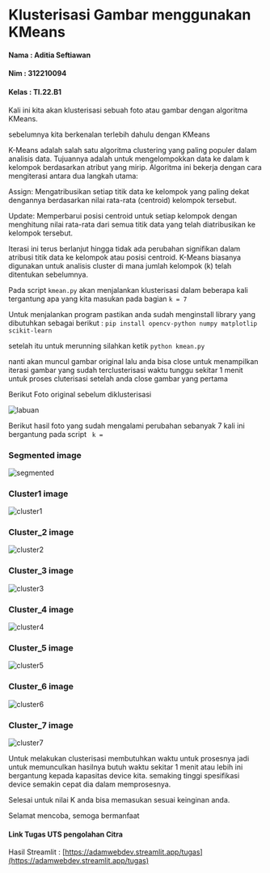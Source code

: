 # Klusterisasi Gambar menggunakan KMeans
#### Nama  : Aditia Seftiawan
#### Nim   : 312210094
#### Kelas : TI.22.B1

Kali ini kita akan klusterisasi sebuah foto atau gambar dengan algoritma KMeans.

sebelumnya kita berkenalan terlebih dahulu dengan KMeans

K-Means adalah salah satu algoritma clustering yang paling populer dalam analisis data. Tujuannya adalah untuk mengelompokkan data ke dalam k kelompok berdasarkan atribut yang mirip. Algoritma ini bekerja dengan cara mengiterasi antara dua langkah utama:

Assign: Mengatribusikan setiap titik data ke kelompok yang paling dekat dengannya berdasarkan nilai rata-rata (centroid) kelompok tersebut.

Update: Memperbarui posisi centroid untuk setiap kelompok dengan menghitung nilai rata-rata dari semua titik data yang telah diatribusikan ke kelompok tersebut.

Iterasi ini terus berlanjut hingga tidak ada perubahan signifikan dalam atribusi titik data ke kelompok atau posisi centroid. K-Means biasanya digunakan untuk analisis cluster di mana jumlah kelompok (k) telah ditentukan sebelumnya.


Pada script `kmean.py` akan menjalankan klusterisasi dalam beberapa kali tergantung
apa yang kita masukan pada bagian
`k = 7`

Untuk menjalankan program pastikan anda sudah menginstall library yang dibutuhkan sebagai berikut :
`pip install opencv-python numpy matplotlip scikit-learn`

setelah itu untuk merunning silahkan ketik `python kmean.py`

nanti akan muncul gambar original lalu anda bisa close untuk menampilkan iterasi gambar yang sudah terclusterisasi waktu tunggu sekitar 1 menit untuk proses cluterisasi setelah anda close gambar yang pertama

Berikut Foto original sebelum diklusterisasi


![labuan](https://github.com/aditia0110/PengolahanCitra_UAS/assets/115475348/f5d98c6b-abcb-466e-8d9a-06e654eb49be)



Berikut hasil foto yang sudah mengalami perubahan sebanyak 7 kali ini bergantung pada script ` k =`

### Segmented image

![segmented](https://github.com/aditia0110/PengolahanCitra_UAS/assets/115475348/7925d1d2-6c27-4b2e-8d4e-c3bc05f47493)


### Cluster1 image

![cluster1](https://github.com/aditia0110/PengolahanCitra_UAS/assets/115475348/7fa0cd87-8512-44b3-969e-ae332af5f655)


### Cluster_2 image

![cluster2](https://github.com/aditia0110/PengolahanCitra_UAS/assets/115475348/0a84ff8f-18a6-4285-94ff-0c331fd41012)


### Cluster_3 image

![cluster3](https://github.com/aditia0110/PengolahanCitra_UAS/assets/115475348/76a14fd8-9a97-47cc-b3c2-1d0af6e704a2)


### Cluster_4 image

![cluster4](https://github.com/aditia0110/PengolahanCitra_UAS/assets/115475348/5e34c70d-e152-4e56-baa4-5213203dc4dd)


### Cluster_5 image

![cluster5](https://github.com/aditia0110/PengolahanCitra_UAS/assets/115475348/4aa53448-abda-4190-a842-7d6450220065)


### Cluster_6 image

![cluster6](https://github.com/aditia0110/PengolahanCitra_UAS/assets/115475348/20584dc6-4c5a-42a8-8d8b-f51fded7d381)


### Cluster_7 image

![cluster7](https://github.com/aditia0110/PengolahanCitra_UAS/assets/115475348/97f0b3ff-5e1c-4989-833f-1163e2df353f)


Untuk melakukan clusterisasi membutuhkan waktu untuk prosesnya jadi untuk memunculkan hasilnya butuh waktu sekitar 1 menit atau lebih ini bergantung kepada kapasitas device kita. semaking tinggi spesifikasi device semakin cepat dia dalam memprosesnya.


Selesai untuk nilai K  anda bisa memasukan sesuai keinginan anda.

Selamat mencoba, semoga bermanfaat

#### Link Tugas UTS pengolahan Citra

Hasil Streamlit :
[https://adamwebdev.streamlit.app/tugas](https://adamwebdev.streamlit.app/tugas)




